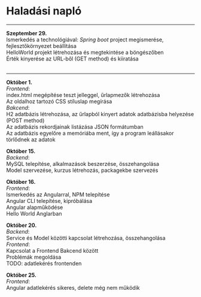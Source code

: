 # Haladási napló
***
**Szeptember 29.**
<br>
Ismerkedés a technológiával: _Spring boot_ project megismerése, fejlesztőkörnyezet beállítása
<br>
HelloWorld projekt létrehozása és megtekintése a böngészőben
<br>
Érték kinyerése az URL-ből (GET method) és kiiratása
<br><br>
***
**Október 1.**
<br>_Frontend_: 
<br>index.html megépítése teszt jelleggel, űrlapmezők létrehozása
<br>Az oldalhoz tartozó CSS stíluslap megírása
<br>_Bakcend_:
<br> H2 adatbázis létrehozása, az űrlapból kinyert adatok adatbázisba helyezése (POST method)
<br> Az adatbázis rekordjainak listázása JSON formátumban
<br> Az adatbázis egyelőre a memóriába ment, így a program leállásakor törlődnek az adatok


**Október 15.**
<br>_Backend_: 
<br>MySQL telepítése, alkalmazások beszerzése, összehangolása
<br>Model szervezése, kurzus létrehozás, packagekbe szervezés

**Október 16.**
<br>_Frontend_:
<br>Ismerkedés az Angularral, NPM telepítése
<br>Angular CLI telepítése, kipróbálása
<br>Angular alapműködése
<br>Hello World Anglarban


**Október 20.**
<br>_Backend_:
<br>Service és Model közötti kapcsolat létrehozása, összehangolása
<br>_Frontend_:
<br>Kapcsolat a Frontend Bakcend között
<br>Problémák megoldása
<br>TODO: adatlekérés frontenden

**Október 25.**
<br>_Frontend_:
<br>Angular adatlekérés sikeres, delete még nem működik
<br>
<br>